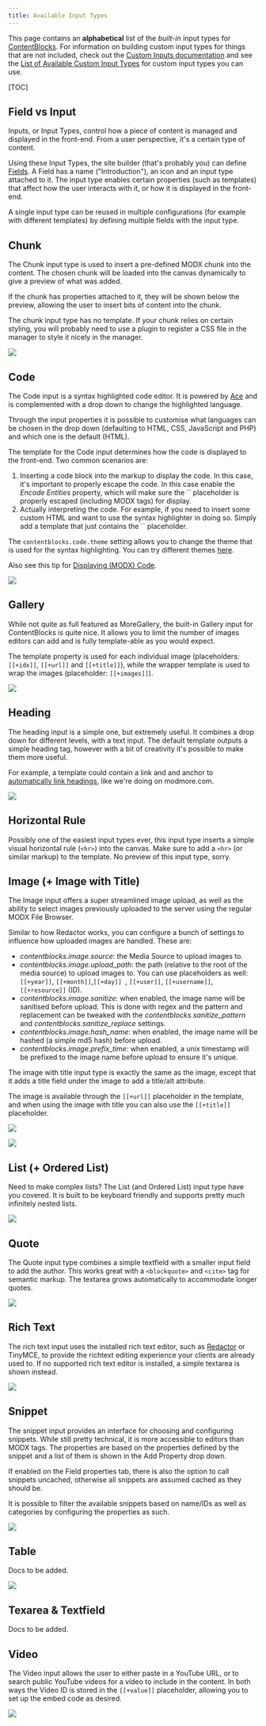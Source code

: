 ```yaml
---
title: Available Input Types
---
```


This page contains an **alphabetical** list of the _built-in_ input types for [ContentBlocks](https://modmore.com/contentblocks/). For information on building custom input types for things that are not included, check out the [Custom Inputs documentation](../Custom_Inputs/Developing_Custom_Inputs) and see the [List of Available Custom Input Types](../Custom_Inputs/Third_Party_Input_Types) for custom input types you can use.

[TOC]

## Field vs Input

Inputs, or Input Types, control how a piece of content is managed and displayed in the front-end. From a user perspective, it's a certain type of content.

Using these Input Types, the site builder (that's probably you) can define [Fields](../Fields). A Field has a name ("Introduction"), an icon and an input type attached to it. The input type enables certain properties (such as templates) that affect how the user interacts with it, or how it is displayed in the front-end.

A single input type can be reused in multiple configurations (for example with different templates) by defining multiple fields with the input type.

 

## Chunk

The Chunk input type is used to insert a pre-defined MODX chunk into the content. The chosen chunk will be loaded into the canvas dynamically to give a preview of what was added.

If the chunk has properties attached to it, they will be shown below the preview, allowing the user to insert bits of content into the chunk.

The chunk input type has no template. If your chunk relies on certain styling, you will probably need to use a plugin to register a CSS file in the manager to style it nicely in the manager.

 



[![](https://modmore.com/assets/uploads/7595c06a23a490d4b6e805f21c62d277.png)](https://modmore.com/assets/uploads/7595c06a23a490d4b6e805f21c62d277.png)

 

 

## Code

 The Code input is a syntax highlighted code editor. It is powered by [Ace](http://ace.c9.io) and is complemented with a drop down to change the highlighted language.

 Through the input properties it is possible to customise what languages can be chosen in the drop down (defaulting to HTML, CSS, JavaScript and PHP) and which one is the default (HTML).

 The template for the Code input determines how the code is displayed to the front-end. Two common scenarios are:

1. Inserting a code block into the markup to display the code. In this case, it's important to properly escape the code. In this case enable the _Encode Entities_ property, which will make sure the `` placeholder is properly escaped (including MODX tags) for display.
2. Actually interpreting the code. For example, if you need to insert some custom HTML and want to use the syntax highlighter in doing so. Simply add a template that just contains the `` placeholder.

The `contentblocks.code.theme` setting allows you to change the theme that is used for the syntax highlighting. You can try different themes [here](http://ace.c9.io/build/kitchen-sink.html).

Also see this tip for [Displaying (MODX) Code](../Tips_Tricks/Displaying_MODX_Code).

 



[![](https://modmore.com/assets/uploads/e280ca4db15226f2778c7e119dc1600d.png)](https://modmore.com/assets/uploads/e280ca4db15226f2778c7e119dc1600d.png)

 

 

## Gallery

While not quite as full featured as MoreGallery, the built-in Gallery input for ContentBlocks is quite nice. It allows you to limit the number of images editors can add and is fully template-able as you would expect.

The template property is used for each individual image (placeholders: `[[+idx]]`, `[[+url]]` and `[[+title]]`), while the wrapper template is used to wrap the images (placeholder: `[[+images]]`).

 



[![](https://modmore.com/assets/uploads/6b2273fa0b7ea82850c83f94a3e70ef8.png)](https://modmore.com/assets/uploads/6b2273fa0b7ea82850c83f94a3e70ef8.png)

 

 

## Heading

The heading input is a simple one, but extremely useful. It combines a drop down for different levels, with a text input. The default template outputs a simple heading tag, however with a bit of creativity it's possible to make them more useful.

For example, a template could contain a link and and anchor to [automatically link headings](../Tips_Tricks/Auto_Linked_Headers), like we're doing on modmore.com.

 



[![](https://modmore.com/assets/uploads/cf0526ac66123db933a73b506130c053.png)](https://modmore.com/assets/uploads/cf0526ac66123db933a73b506130c053.png)

 

 

## Horizontal Rule

Possibly one of the easiest input types ever, this input type inserts a simple visual horizontal rule (`<hr>`) into the canvas. Make sure to add a `<hr>` (or similar markup) to the template. No preview of this input type, sorry.

 

## Image (+ Image with Title)

The Image input offers a super streamlined image upload, as well as the ability to select images previously uploaded to the server using the regular MODX File Browser.

Similar to how Redactor works, you can configure a bunch of settings to influence how uploaded images are handled. These are:

- _contentblocks.image.source_: the Media Source to upload images to.
- _contentblocks.image.upload\_path_: the path (relative to the root of the media source) to upload images to. You can use placeholders as well: `[[+year]]`, `[[+month]]`,`[[+day]] `, `[[+user]]`, `[[+username]]`, `[[+resource]]` (ID).
- _contentblocks.image.sanitize_: when enabled, the image name will be sanitised before upload. This is done with regex and the pattern and replacement can be tweaked with the _contentblocks.sanitize\_pattern_ and _contentblocks.sanitize\_replace_ settings.
- _contentblocks.image.hash\_name_: when enabled, the image name will be hashed (a simple md5 hash) before upload.
- _contentblocks.image.prefix\_time_: when enabled, a unix timestamp will be prefixed to the image name before upload to ensure it's unique.

The image with title input type is exactly the same as the image, except that it adds a title field under the image to add a title/alt attribute.

The image is available through the `[[+url]]` placeholder in the template, and when using the image with title you can also use the `[[+title]]` placeholder.

 



[![](https://modmore.com/assets/uploads/82308bae9d682e0df6aa26c8f29cf2e7.png)](https://modmore.com/assets/uploads/82308bae9d682e0df6aa26c8f29cf2e7.png)

[![](https://modmore.com/assets/uploads/226117876a28868059b4da1b0e3a93b5.png)](https://modmore.com/assets/uploads/226117876a28868059b4da1b0e3a93b5.png)

 

 

## List (+ Ordered List)

Need to make complex lists? The List (and Ordered List) input type have you covered. It is built to be keyboard friendly and supports pretty much infinitely nested lists.

 



[![](https://modmore.com/assets/uploads/0600fcde539a94c22b1864d5bbb69adb.png)](https://modmore.com/assets/uploads/0600fcde539a94c22b1864d5bbb69adb.png)

 

 

## Quote

The Quote input type combines a simple textfield with a smaller input field to add the author. This works great with a `<blockquote>` and `<cite>` tag for semantic markup. The textarea grows automatically to accommodate longer quotes.

 



[![](https://modmore.com/assets/uploads/f30c46c28bb0725ed917ad29344a824b.png)](https://modmore.com/assets/uploads/f30c46c28bb0725ed917ad29344a824b.png)

 

 

## Rich Text

The rich text input uses the installed rich text editor, such as [Redactor](https://modmore.com/extras/redactor/) or TinyMCE, to provide the richtext editing experience your clients are already used to. If no supported rich text editor is installed, a simple textarea is shown instead.

 



[![](https://modmore.com/assets/uploads/1cd44c5242245bf7754332f2ea6e8743.png)](https://modmore.com/assets/uploads/1cd44c5242245bf7754332f2ea6e8743.png)

 

 

## Snippet

The snippet input provides an interface for choosing and configuring snippets. While still pretty technical, it is more accessible to editors than MODX tags. The properties are based on the properties defined by the snippet and a list of them is shown in the Add Property drop down.

If enabled on the Field properties tab, there is also the option to call snippets uncached, otherwise all snippets are assumed cached as they should be.

It is possible to filter the available snippets based on name/IDs as well as categories by configuring the properties as such.

 



[![](https://modmore.com/assets/uploads/a9e5ae3f5f9b8770a1c28e9fd0455c27.png)](https://modmore.com/assets/uploads/a9e5ae3f5f9b8770a1c28e9fd0455c27.png)

 

 

## Table

Docs to be added.

 



[![](https://modmore.com/assets/uploads/76fde4cb13d90fb56d43c301f03af29a.png)](https://modmore.com/assets/uploads/76fde4cb13d90fb56d43c301f03af29a.png)

 

 

## Texarea & Textfield

Docs to be added.

 

 

## Video

The Video input allows the user to either paste in a YouTube URL, or to search public YouTube videos for a video to include in the content. In both ways the Video ID is stored in the `[[+value]]` placeholder, allowing you to set up the embed code as desired.

 



[![](https://modmore.com/assets/uploads/12ec4e5848bf5df6ddd62a916b977b6c.png)](https://modmore.com/assets/uploads/12ec4e5848bf5df6ddd62a916b977b6c.png)